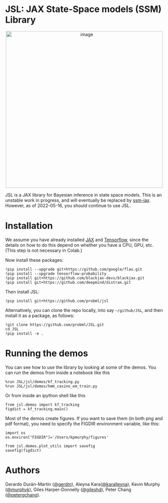# JSL: JAX State-Space models (SSM) Library

<p align="center">
  <img width="500" alt="image" src="https://user-images.githubusercontent.com/4108759/146819263-7d476231-22c9-4e03-98c6-a6b300d99c5e.png">
</p>

JSL is a JAX library for Bayesian inference in state space models.
This is an unstable work in progress, and  will eventually be replaced by [ssm-jax](https://github.com/probml/ssm-jax).
However, as of 2022-05-16, you should continue to use JSL.

# Installation

We assume you have already installed [JAX](https://github.com/google/jax#installation) and
[Tensorflow](https://www.tensorflow.org/install),
since the details on how to do this depend on whether you have a CPU, GPU, etc.
(This step is not necessary in Colab.)

Now install these packages:

```
!pip install --upgrade git+https://github.com/google/flax.git
!pip install --upgrade tensorflow-probability
!pip install git+https://github.com/blackjax-devs/blackjax.git
!pip install git+https://github.com/deepmind/distrax.git
```

Then install JSL:
```
!pip install git+https://github.com/probml/jsl
```
Alternatively, you can clone the repo locally, into say `~/github/JSL`, and then install it as a package, as follows:
```
!git clone https://github.com/probml/JSL.git
cd JSL
!pip install -e .
```

# Running the demos

You can see how to use the library by looking at some of the demos.
You can run the demos from inside a notebook like this
```
%run JSL/jsl/demos/kf_tracking.py
%run JSL/jsl/demos/hmm_casino_em_train.py
```

Or from inside an ipython shell like this
```
from jsl.demos import kf_tracking
figdict = kf_tracking.main()
```

Most of the demos create figures. If you want to save them (in both png and pdf format),
you need to specify the FIGDIR environment variable, like this:
```
import os
os.environ["FIGDIR"]='/Users/kpmurphy/figures'

from jsl.demos.plot_utils import savefig
savefig(figdict)
```

# Authors
  
Gerardo Durán-Martín ([@gerdm](https://github.com/gerdm)), Aleyna Kara([@karalleyna](https://github.com/karalleyna)), Kevin Murphy ([@murphyk](https://github.com/murphyk)), Giles Harper-Donnelly ([@gileshd](https://github.com/gileshd)), Peter Chang ([@petergchang](https://github.com/petergchang)).
